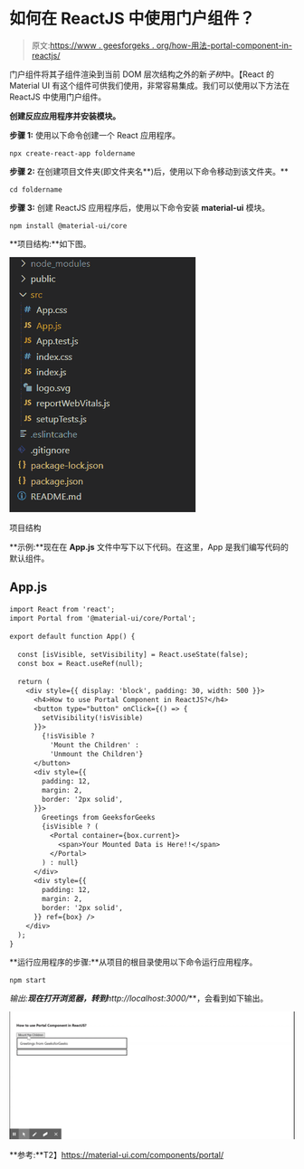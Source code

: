 # 如何在 ReactJS 中使用门户组件？

> 原文:[https://www . geesforgeks . org/how-用法-portal-component-in-reactjs/](https://www.geeksforgeeks.org/how-to-use-portal-component-in-reactjs/)

门户组件将其子组件渲染到当前 DOM 层次结构之外的新*子树*中。【React 的 Material UI 有这个组件可供我们使用，非常容易集成。我们可以使用以下方法在 ReactJS 中使用门户组件。

**创建反应应用程序并安装模块。**

**步骤 1:** 使用以下命令创建一个 React 应用程序。

```
npx create-react-app foldername
```

**步骤 2:** 在创建项目文件夹(即文件夹名**)后，使用以下命令移动到该文件夹。**

```
cd foldername
```

**步骤 3:** 创建 ReactJS 应用程序后，使用以下命令安装 **material-ui** 模块。

```
npm install @material-ui/core
```

**项目结构:**如下图。

![](img/f04ae0d8b722a9fff0bd9bd138b29c23.png)

项目结构

**示例:**现在在 **App.js** 文件中写下以下代码。在这里，App 是我们编写代码的默认组件。

## App.js

```
import React from 'react';
import Portal from '@material-ui/core/Portal';

export default function App() {

  const [isVisible, setVisibility] = React.useState(false);
  const box = React.useRef(null);

  return (
    <div style={{ display: 'block', padding: 30, width: 500 }}>
      <h4>How to use Portal Component in ReactJS?</h4>
      <button type="button" onClick={() => {
        setVisibility(!isVisible)
      }}>
        {!isVisible ?
          'Mount the Children' :
          'Unmount the Children'}
      </button>
      <div style={{
        padding: 12,
        margin: 2,
        border: '2px solid',
      }}>
        Greetings from GeeksforGeeks
        {isVisible ? (
          <Portal container={box.current}>
            <span>Your Mounted Data is Here!!</span>
          </Portal>
        ) : null}
      </div>
      <div style={{
        padding: 12,
        margin: 2,
        border: '2px solid',
      }} ref={box} />
    </div>
  );
}
```

**运行应用程序的步骤:**从项目的根目录使用以下命令运行应用程序。

```
npm start
```

**输出:**现在打开浏览器，转到***http://localhost:3000/***，会看到如下输出。

![](img/2d7cc031297a85da312405c5c09f4444.png)

**参考:**T2】https://material-ui.com/components/portal/